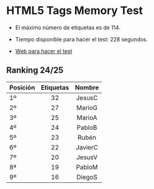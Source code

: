 # HTML5 Tags Memory Test

- El máximo número de etiquetas es de 114.

- Tiempo disponible para hacer el test: 228 segundos.

- [Web para hacer el test](https://codepen.io/plfstr/full/zYqQeRw)

## Ranking 24/25

| Posición  | Etiquetas   |  Nombre    |
|:----------|:-----------:|:----------:|
| 1º        | 32          | JesusC     |
| 2º        | 27          | MarioG     |
| 3º        | 25          | MarioA     |
| 4º        | 24          | PabloB     |
| 5º        | 23          | Rubén      |
| 6º        | 22          | JavierC    |
| 7º        | 20          | JesusV     |
| 8ª        | 19          | PabloM     |
| 9º        | 16          | DiegoS     |
